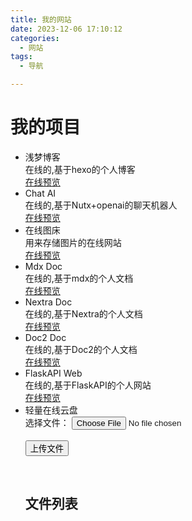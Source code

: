 ```yaml
---
title: 我的网站
date: 2023-12-06 17:10:12
categories:
  - 网站
tags: 
  - 导航

---
```

<h1>我的项目</h1>
												<ul class="projectlist">
													<li>
														<div class="title">浅梦博客</div>
														<div class="exp">在线的,基于hexo的个人博客</div>
														<div class="link">
															<a href="https://vercel.drfengling.online" target="_blank">在线预览</a>
														</div>
													</li>
													<li>
														<div class="title">Chat AI</div>
														<div class="exp">在线的,基于Nutx+openai的聊天机器人</div>
														<div class="link">
															<a href="https://nutxai.drfengling.online" target="_blank">在线预览</a>
														</div>
													</li>
													<li>
														<div class="title">在线图床</div>
														<div class="exp">用来存储图片的在线网站</div>
														<div class="link">
															<a href="https://img.drfengling.online" target="_blank">在线预览</a>
														</div>
													</li>
													<li>
														<div class="title">Mdx Doc</div>
														<div class="exp">在线的,基于mdx的个人文档</div>
														<div class="link">
															<a href="https://mdx.drfengling.online" target="_blank">在线预览</a>
														</div>
													</li>
													<li>
														<div class="title">Nextra Doc</div>
														<div class="exp">在线的,基于Nextra的个人文档</div>
														<div class="link">
															<a href="https://live.drfengling.online" target="_blank">在线预览</a>
														</div>
													</li>
													<li>
														<div class="title">Doc2 Doc</div>
														<div class="exp">在线的,基于Doc2的个人文档</div>
														<div class="link">
															<a href="https://doc.drfengling.online" target="_blank">在线预览</a>
														</div>
													</li>
													<li>
														<div class="title">FlaskAPI Web</div>
														<div class="exp">在线的,基于FlaskAPI的个人网站</div>
														<div class="link">
															<a href="https://flaskworld.drfengling.online" target="_blank">在线预览</a>
														</div>
													</li>
													<li>
														<div class="title">轻量在线云盘</div>
														<form>
															<label for="file">选择文件：</label>
															<input type="file" id="file" name="file"><br><br>
															<button type="button" onclick="uploadFile()">上传文件</button>
														</form>
														<br>
														<h2>文件列表</h2>
														<ul id="fileList"></ul>
													</li>
												</ul>
